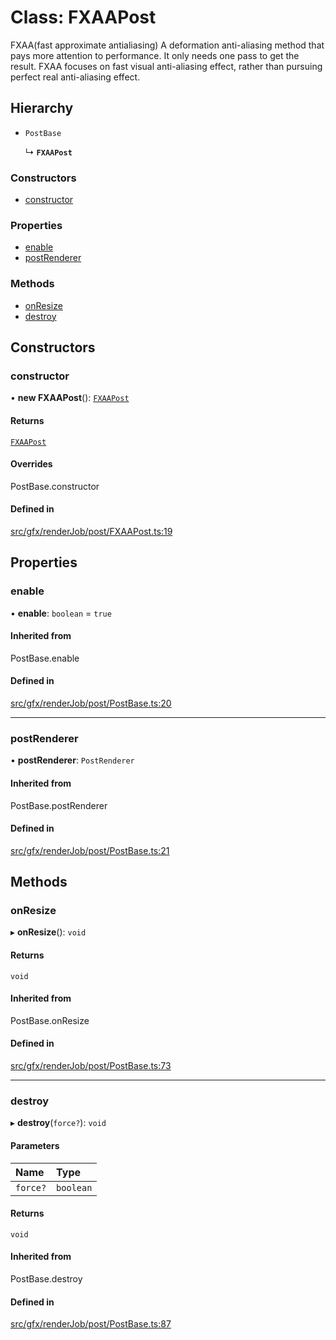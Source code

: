 # Class: FXAAPost

FXAA(fast approximate antialiasing)
A deformation anti-aliasing method that pays more attention to performance. 
It only needs one pass to get the result. FXAA focuses on fast visual anti-aliasing effect, 
rather than pursuing perfect real anti-aliasing effect.

## Hierarchy

- `PostBase`

  ↳ **`FXAAPost`**

### Constructors

- [constructor](FXAAPost.md#constructor)

### Properties

- [enable](FXAAPost.md#enable)
- [postRenderer](FXAAPost.md#postrenderer)

### Methods

- [onResize](FXAAPost.md#onresize)
- [destroy](FXAAPost.md#destroy)

## Constructors

### constructor

• **new FXAAPost**(): [`FXAAPost`](FXAAPost.md)

#### Returns

[`FXAAPost`](FXAAPost.md)

#### Overrides

PostBase.constructor

#### Defined in

[src/gfx/renderJob/post/FXAAPost.ts:19](https://github.com/Orillusion/orillusion/blob/main/src/gfx/renderJob/post/FXAAPost.ts#L19)

## Properties

### enable

• **enable**: `boolean` = `true`

#### Inherited from

PostBase.enable

#### Defined in

[src/gfx/renderJob/post/PostBase.ts:20](https://github.com/Orillusion/orillusion/blob/main/src/gfx/renderJob/post/PostBase.ts#L20)

___

### postRenderer

• **postRenderer**: `PostRenderer`

#### Inherited from

PostBase.postRenderer

#### Defined in

[src/gfx/renderJob/post/PostBase.ts:21](https://github.com/Orillusion/orillusion/blob/main/src/gfx/renderJob/post/PostBase.ts#L21)

## Methods

### onResize

▸ **onResize**(): `void`

#### Returns

`void`

#### Inherited from

PostBase.onResize

#### Defined in

[src/gfx/renderJob/post/PostBase.ts:73](https://github.com/Orillusion/orillusion/blob/main/src/gfx/renderJob/post/PostBase.ts#L73)

___

### destroy

▸ **destroy**(`force?`): `void`

#### Parameters

| Name | Type |
| :------ | :------ |
| `force?` | `boolean` |

#### Returns

`void`

#### Inherited from

PostBase.destroy

#### Defined in

[src/gfx/renderJob/post/PostBase.ts:87](https://github.com/Orillusion/orillusion/blob/main/src/gfx/renderJob/post/PostBase.ts#L87)
